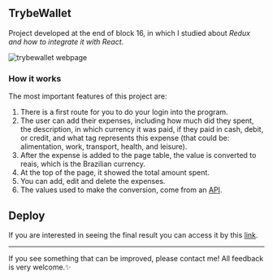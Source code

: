 ## TrybeWallet
Project developed at the end of block 16, in which I studied about _Redux and how to integrate it with React_.

![trybewallet webpage](https://user-images.githubusercontent.com/99998543/176786502-f27fc704-ad92-4b71-bbf1-93720aa578f7.gif)

### How it works
The most important features of this project are:
1. There is a first route for you to do your login into the program.
2. The user can add their expenses, including how much did they spent, the description, in which currency it was paid, if they paid in cash, debit, or credit, and what tag represents this expense (that could be: alimentation, work, transport, health, and leisure).
3. After the expense is added to the page table, the value is converted to reais, which is the Brazilian currency.
4. At the top of the page, it showed the total amount spent.
5. You can add, edit and delete the expenses.
6. The values used to make the conversion, come from an [API](https://economia.awesomeapi.com.br/json/all).

## Deploy

If you are interested in seeing the final result you can access it by this [link](https://trybewallet-maysa-b.vercel.app/).

----------

If you see something that can be improved, please contact me! All feedback is very welcome.:sparkles: